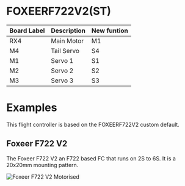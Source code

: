 # FOXEERF722V2(ST)

|Board Label|Description|New funtion|
|-|-|-|
|RX4|Main Motor| M1|
|M4|Tail Servo| S4|
|M1|Servo 1|S1|
|M2|Servo 2|S2|
|M3|Servo 3|S3|

# Examples
This flight controller is based on the FOXEERF722V2 custom default. 

## Foxeer F722 V2
The Foxeer F722 V2 an F722 based FC that runs on 2S to 6S. It is a 20x20mm mounting pattern.

![Foxeer F722 V2 Motorised](https://github.com/rotorflight/rotorflight/blob/master/wiki/Boards/FoxeerF722V2/FOXEERF722V2(ST).png)
